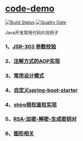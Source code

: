 # [code-demo](https://github.com/710850609/code-demo)
[![Build Status](https://travis-ci.org/710850609/code-demo.svg?branch=master)](https://travis-ci.org/710850609/code-demo)
[![Quality Gate](https://sonarcloud.io/api/project_badges/measure?project=org.linbo.demo%3Acode-demo&metric=alert_status)](https://sonarcloud.io/dashboard?id=org.linbo.demo%3Acode-demo)

<span>Java开发常用代码片段例子</span>

### 1、[JSR-303 参数校验](validator-demo)
### 2、[注解方式的AOP实现](aop-demo)
### 3、[常用设计模式](pattern-demo)
### 4、[自定义spring-boot-starter](spring-boot-starter-demo/spring-boot-starter-demo/README.md)
### 4、[shiro授权鉴权实现](auth-shiro-demo)
### 5、[RSA-加密-解密-生成密钥对](rsa-demo)
### 6、[图形相关](image-demo)